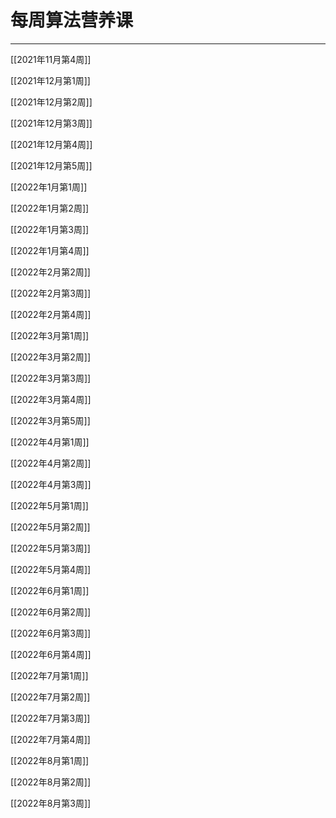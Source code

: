# 每周算法营养课

---

[[2021年11月第4周]]

[[2021年12月第1周]]

[[2021年12月第2周]]

[[2021年12月第3周]]

[[2021年12月第4周]]

[[2021年12月第5周]]

[[2022年1月第1周]]

[[2022年1月第2周]]

[[2022年1月第3周]]

[[2022年1月第4周]]

[[2022年2月第2周]]

[[2022年2月第3周]]

[[2022年2月第4周]]

[[2022年3月第1周]]

[[2022年3月第2周]]

[[2022年3月第3周]]

[[2022年3月第4周]]

[[2022年3月第5周]]

[[2022年4月第1周]]

[[2022年4月第2周]]

[[2022年4月第3周]]

[[2022年5月第1周]]

[[2022年5月第2周]]

[[2022年5月第3周]]

[[2022年5月第4周]]

[[2022年6月第1周]]

[[2022年6月第2周]]

[[2022年6月第3周]]

[[2022年6月第4周]]

[[2022年7月第1周]]

[[2022年7月第2周]]

[[2022年7月第3周]]

[[2022年7月第4周]]

[[2022年8月第1周]]

[[2022年8月第2周]]

[[2022年8月第3周]]


